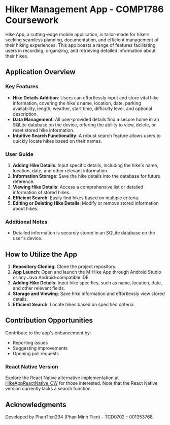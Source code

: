 # Hiker Management App - COMP1786 Coursework

Hike App, a cutting-edge mobile application, is tailor-made for hikers seeking seamless planning, documentation, and efficient management of their hiking experiences. This app boasts a range of features facilitating users in recording, organizing, and retrieving detailed information about their hikes.

## Application Overview

### Key Features
- **Hike Details Addition**: Users can effortlessly input and store vital hike information, covering the hike's name, location, date, parking availability, length, weather, start time, difficulty level, and optional description.
- **Data Management**: All user-provided details find a secure home in an SQLite database on the device, offering the ability to view, delete, or reset stored hike information.
- **Intuitive Search Functionality**: A robust search feature allows users to quickly locate hikes based on their names.

### User Guide
1. **Adding Hike Details**: Input specific details, including the hike's name, location, date, and other relevant information.
2. **Information Storage**: Save the hike details into the database for future reference.
3. **Viewing Hike Details**: Access a comprehensive list or detailed information of stored hikes.
4. **Efficient Search**: Easily find hikes based on multiple criteria.
5. **Editing or Deleting Hike Details**: Modify or remove stored information about hikes.

### Additional Notes
- Detailed information is securely stored in an SQLite database on the user's device.

## How to Utilize the App
1. **Repository Cloning**: Clone the project repository.
2. **App Launch**: Open and launch the M-Hike App through Android Studio or any Java Android-compatible IDE.
3. **Adding Hike Details**: Input hike specifics, such as name, location, date, and other relevant fields.
4. **Storage and Viewing**: Save hike information and effortlessly view stored details.
5. **Efficient Search**: Locate hikes based on specified criteria.

## Contribution Opportunities
Contribute to the app's enhancement by:
- Reporting issues
- Suggesting improvements
- Opening pull requests

### React Native Version
Explore the React Native alternative implementation at [HikeAppReactNative_CW](https://github.com/PhanTien234/HikeAppReactNative_CW) for those interested. Note that the React Native version currently lacks a search function.

## Acknowledgments
Developed by PhanTien234 (Phan Minh Tien) - TCD0702 - 001353768.

